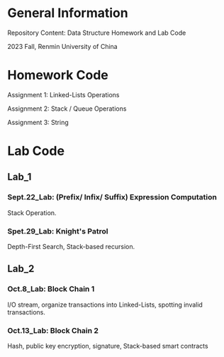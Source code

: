 # General Information
Repository Content: Data Structure Homework and Lab Code

2023 Fall, Renmin University of China

# Homework Code
Assignment 1: Linked-Lists Operations

Assignment 2: Stack / Queue Operations

Assignment 3: String
# Lab Code
## Lab_1
### Sept.22_Lab: (Prefix/ Infix/ Suffix) Expression Computation
Stack Operation.

### Spet.29_Lab: Knight's Patrol
Depth-First Search, Stack-based recursion.

## Lab_2
### Oct.8_Lab: Block Chain 1
I/O stream, organize transactions into Linked-Lists, spotting invalid transactions.
### Oct.13_Lab: Block Chain 2
Hash, public key encryption, signature, Stack-based smart contracts
